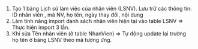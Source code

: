 1. Tạo 1 bảng Lịch sử làm việc của nhân viên (LSNV). Lưu trữ các thông tin: ID nhân viên ,  mã NV, họ tên, ngày thay đổi, nội dung
2. Làm tính năng  import danh sách   nhân viên hiện tại vào table LSNV => Thực hiện import 3 lần.
3. Khi sửa Tên nhân viên (ở table NhanVien) => Tự động update lại trường họ tên ở bảng LSNV theo mã tương ứng.
